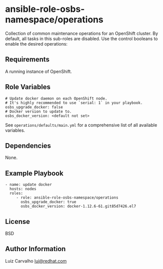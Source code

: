 ansible-role-osbs-namespace/operations
======================================

Collection of common maintenance operations for an OpenShift cluster.
By default, all tasks in this sub-roles are disabled. Use the control
booleans to enable the desired operations:

Requirements
------------

A running instance of OpenShift.

Role Variables
--------------


    # Update docker daemon on each OpenShift node.
    # It's highly recommended to use `serial: 1` in your playbook.
    osbs_upgrade_docker: false
    # Docker version to update to.
    osbs_docker_version: <default not set>

See `operations/defaults/main.yml` for a comprehensive list of all
available variables.

Dependencies
------------

None.

Example Playbook
----------------

    - name: update docker
      hosts: nodes
      roles:
         - role: ansible-role-osbs-namespace/operations
           osbs_upgrade_docker: true
           osbs_docker_version: docker-1.12.6-61.git85d7426.el7

License
-------

BSD

Author Information
------------------

Luiz Carvalho <lui@redhat.com>
